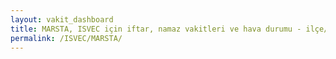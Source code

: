 ```yaml
---
layout: vakit_dashboard
title: MARSTA, ISVEC için iftar, namaz vakitleri ve hava durumu - ilçe/eyalet seç
permalink: /ISVEC/MARSTA/
---
```


<script type="text/javascript">
  var GLOBAL_COUNTRY = 'ISVEC';
  var GLOBAL_CITY = 'MARSTA';
  var GLOBAL_STATE = '';
  var lat = 72;
  var lon = 21;
</script>
